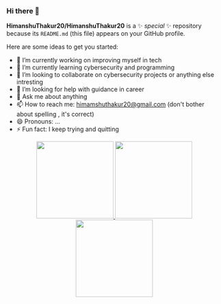 ### Hi there 👋


**HimanshuThakur20/HimanshuThakur20** is a ✨ _special_ ✨ repository because its `README.md` (this file) appears on your GitHub profile.

Here are some ideas to get you started:

- 🔭 I’m currently working on improving myself in tech
- 🌱 I’m currently learning cybersecurity and programming
- 👯 I’m looking to collaborate on cybersecurity projects or anything else intresting
- 🤔 I’m looking for help with guidance in career
- 💬 Ask me about anything
- 📫 How to reach me: himamshuthakur20@gmail.com (don't bother about spelling , it's correct)
- 😄 Pronouns: ...
- ⚡ Fun fact: I keep trying and quitting



<p align="center">
<a href="https://github.com/HimanshuThakur20">
  <img height="180em" src="https://github-readme-stats.vercel.app/api?username=HimanshuThakur20&count_private=true&show_icons=true&theme=merko" />
  <img height="180em" src="https://github-readme-stats-eight-theta.vercel.app/api/top-langs/?username=HimanshuThakur20&theme=merko&layout=compact&langs_count=10&exclude_repo=gamebase&hide=objective-c,c,java" />
  <img align="center" height="180em" src="https://github-readme-streak-stats.herokuapp.com/?user=HimanshuThakur20&theme=merko"/>
</a>
</p>
